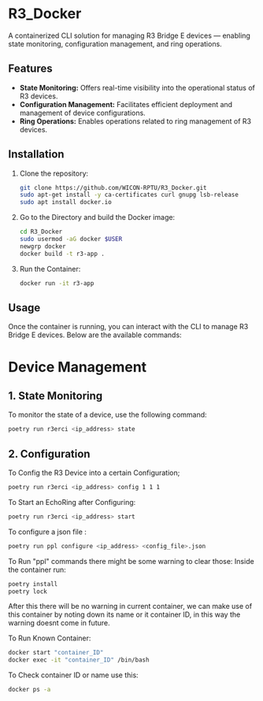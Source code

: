# R3_Docker
A containerized CLI solution for managing R3 Bridge E devices — enabling state monitoring, configuration management, and ring operations.

## Features

- **State Monitoring:** Offers real-time visibility into the operational status of R3 devices.
- **Configuration Management:** Facilitates efficient deployment and management of device configurations.
- **Ring Operations:** Enables operations related to ring management of R3 devices.

## Installation

1. Clone the repository:
   ```bash
   git clone https://github.com/WICON-RPTU/R3_Docker.git
   sudo apt-get install -y ca-certificates curl gnupg lsb-release
   sudo apt install docker.io

2. Go to the Directory and build the Docker image:
   ```bash
   cd R3_Docker
   sudo usermod -aG docker $USER
   newgrp docker
   docker build -t r3-app .

3. Run the Container:
   ```bash
   docker run -it r3-app
## Usage

Once the container is running, you can interact with the CLI to manage R3 Bridge E devices. Below are the available commands:
# Device Management
## 1. **State Monitoring**
To monitor the state of a device, use the following command:
  ```bash
  poetry run r3erci <ip_address> state
```
## 2. **Configuration**
To Config the R3 Device into a certain Configuration;
```bash
poetry run r3erci <ip_address> config 1 1 1
```
To Start an EchoRing after Configuring:
```bash
poetry run r3erci <ip_address> start
```
To configure a json file :
```bash
poetry run ppl configure <ip_address> <config_file>.json
````
To Run "ppl" commands there might be some warning to clear those:
Inside the container run:
```bash
poetry install
poetry lock
````
After this there will be no warning in current container, we can make use of this container by noting down its name or it container ID, in this way the warning doesnt come in future.

To Run Known Container:
```bash
docker start "container_ID"
docker exec -it "container_ID" /bin/bash
```
To Check container ID or name use this:
```bash
docker ps -a
